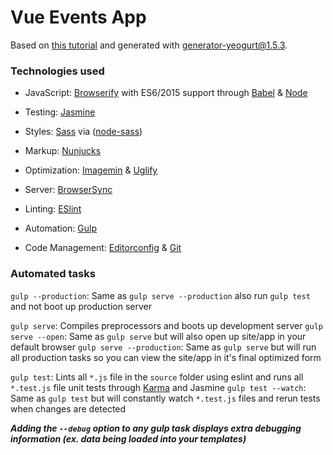 # Vue Events App

Based on [this tutorial](https://scotch.io/tutorials/build-an-app-with-vue-js-a-lightweight-alternative-to-angularjs) and generated with [generator-yeogurt@1.5.3](https://github.com/larsonjj/generator-yeogurt).

### Technologies used

- JavaScript: [Browserify](http://browserify.org/) with ES6/2015 support through [Babel](https://babeljs.io/) & [Node](https://nodejs.org/)

- Testing: [Jasmine](http://jasmine.github.io/)

- Styles: [Sass](http://sass-lang.com/) via ([node-sass](https://github.com/sass/node-sass))

- Markup: [Nunjucks](https://mozilla.github.io/nunjucks/)

- Optimization: [Imagemin](https://github.com/imagemin/imagemin) & [Uglify](https://github.com/mishoo/UglifyJS)

- Server: [BrowserSync](http://www.browsersync.io/)

- Linting: [ESlint](http://eslint.org/)

- Automation: [Gulp](http://gulpjs.com)

- Code Management: [Editorconfig](http://editorconfig.org/) & [Git](https://git-scm.com/)

### Automated tasks

`gulp --production`: Same as `gulp serve --production` also run `gulp test` and  not boot up production server

`gulp serve`: Compiles preprocessors and boots up development server
`gulp serve --open`: Same as `gulp serve` but will also open up site/app in your default browser
`gulp serve --production`: Same as `gulp serve` but will run all production tasks so you can view the site/app in it's final optimized form

`gulp test`: Lints all `*.js` file in the `source` folder using eslint and runs all `*.test.js` file unit tests through [Karma](http://karma-runner.github.io/0.13/index.html) and Jasmine
`gulp test --watch`: Same as `gulp test` but will constantly watch `*.test.js` files and rerun tests when changes are detected

***Adding the `--debug` option to any gulp task displays extra debugging information (ex. data being loaded into your templates)***
